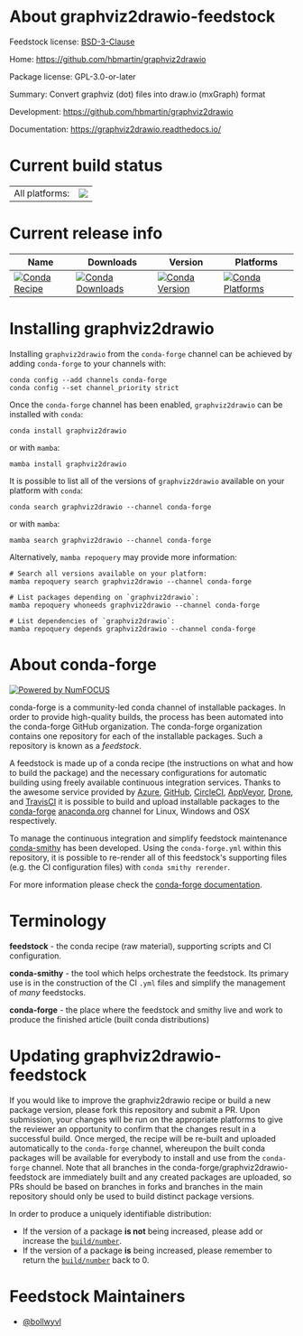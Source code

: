 About graphviz2drawio-feedstock
===============================

Feedstock license: [BSD-3-Clause](https://github.com/conda-forge/graphviz2drawio-feedstock/blob/main/LICENSE.txt)

Home: https://github.com/hbmartin/graphviz2drawio

Package license: GPL-3.0-or-later

Summary: Convert graphviz (dot) files into draw.io (mxGraph) format

Development: https://github.com/hbmartin/graphviz2drawio

Documentation: https://graphviz2drawio.readthedocs.io/

Current build status
====================


<table><tr><td>All platforms:</td>
    <td>
      <a href="https://dev.azure.com/conda-forge/feedstock-builds/_build/latest?definitionId=12028&branchName=main">
        <img src="https://dev.azure.com/conda-forge/feedstock-builds/_apis/build/status/graphviz2drawio-feedstock?branchName=main">
      </a>
    </td>
  </tr>
</table>

Current release info
====================

| Name | Downloads | Version | Platforms |
| --- | --- | --- | --- |
| [![Conda Recipe](https://img.shields.io/badge/recipe-graphviz2drawio-green.svg)](https://anaconda.org/conda-forge/graphviz2drawio) | [![Conda Downloads](https://img.shields.io/conda/dn/conda-forge/graphviz2drawio.svg)](https://anaconda.org/conda-forge/graphviz2drawio) | [![Conda Version](https://img.shields.io/conda/vn/conda-forge/graphviz2drawio.svg)](https://anaconda.org/conda-forge/graphviz2drawio) | [![Conda Platforms](https://img.shields.io/conda/pn/conda-forge/graphviz2drawio.svg)](https://anaconda.org/conda-forge/graphviz2drawio) |

Installing graphviz2drawio
==========================

Installing `graphviz2drawio` from the `conda-forge` channel can be achieved by adding `conda-forge` to your channels with:

```
conda config --add channels conda-forge
conda config --set channel_priority strict
```

Once the `conda-forge` channel has been enabled, `graphviz2drawio` can be installed with `conda`:

```
conda install graphviz2drawio
```

or with `mamba`:

```
mamba install graphviz2drawio
```

It is possible to list all of the versions of `graphviz2drawio` available on your platform with `conda`:

```
conda search graphviz2drawio --channel conda-forge
```

or with `mamba`:

```
mamba search graphviz2drawio --channel conda-forge
```

Alternatively, `mamba repoquery` may provide more information:

```
# Search all versions available on your platform:
mamba repoquery search graphviz2drawio --channel conda-forge

# List packages depending on `graphviz2drawio`:
mamba repoquery whoneeds graphviz2drawio --channel conda-forge

# List dependencies of `graphviz2drawio`:
mamba repoquery depends graphviz2drawio --channel conda-forge
```


About conda-forge
=================

[![Powered by
NumFOCUS](https://img.shields.io/badge/powered%20by-NumFOCUS-orange.svg?style=flat&colorA=E1523D&colorB=007D8A)](https://numfocus.org)

conda-forge is a community-led conda channel of installable packages.
In order to provide high-quality builds, the process has been automated into the
conda-forge GitHub organization. The conda-forge organization contains one repository
for each of the installable packages. Such a repository is known as a *feedstock*.

A feedstock is made up of a conda recipe (the instructions on what and how to build
the package) and the necessary configurations for automatic building using freely
available continuous integration services. Thanks to the awesome service provided by
[Azure](https://azure.microsoft.com/en-us/services/devops/), [GitHub](https://github.com/),
[CircleCI](https://circleci.com/), [AppVeyor](https://www.appveyor.com/),
[Drone](https://cloud.drone.io/welcome), and [TravisCI](https://travis-ci.com/)
it is possible to build and upload installable packages to the
[conda-forge](https://anaconda.org/conda-forge) [anaconda.org](https://anaconda.org/)
channel for Linux, Windows and OSX respectively.

To manage the continuous integration and simplify feedstock maintenance
[conda-smithy](https://github.com/conda-forge/conda-smithy) has been developed.
Using the ``conda-forge.yml`` within this repository, it is possible to re-render all of
this feedstock's supporting files (e.g. the CI configuration files) with ``conda smithy rerender``.

For more information please check the [conda-forge documentation](https://conda-forge.org/docs/).

Terminology
===========

**feedstock** - the conda recipe (raw material), supporting scripts and CI configuration.

**conda-smithy** - the tool which helps orchestrate the feedstock.
                   Its primary use is in the construction of the CI ``.yml`` files
                   and simplify the management of *many* feedstocks.

**conda-forge** - the place where the feedstock and smithy live and work to
                  produce the finished article (built conda distributions)


Updating graphviz2drawio-feedstock
==================================

If you would like to improve the graphviz2drawio recipe or build a new
package version, please fork this repository and submit a PR. Upon submission,
your changes will be run on the appropriate platforms to give the reviewer an
opportunity to confirm that the changes result in a successful build. Once
merged, the recipe will be re-built and uploaded automatically to the
`conda-forge` channel, whereupon the built conda packages will be available for
everybody to install and use from the `conda-forge` channel.
Note that all branches in the conda-forge/graphviz2drawio-feedstock are
immediately built and any created packages are uploaded, so PRs should be based
on branches in forks and branches in the main repository should only be used to
build distinct package versions.

In order to produce a uniquely identifiable distribution:
 * If the version of a package **is not** being increased, please add or increase
   the [``build/number``](https://docs.conda.io/projects/conda-build/en/latest/resources/define-metadata.html#build-number-and-string).
 * If the version of a package **is** being increased, please remember to return
   the [``build/number``](https://docs.conda.io/projects/conda-build/en/latest/resources/define-metadata.html#build-number-and-string)
   back to 0.

Feedstock Maintainers
=====================

* [@bollwyvl](https://github.com/bollwyvl/)

